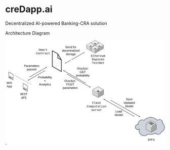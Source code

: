 # creDapp.ai
Decentralized AI-powered Banking-CRA solution

Architecture Diagram

<img src="model.png">
